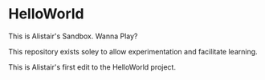 # HelloWorld
This is Alistair's Sandbox.  Wanna Play?

This repository exists soley to allow experimentation and facilitate learning.

This is Alistair's first edit to the HelloWorld project.
